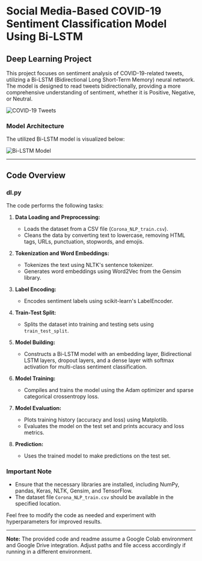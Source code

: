 # Social Media-Based COVID-19 Sentiment Classification Model Using Bi-LSTM

## Deep Learning Project

This project focuses on sentiment analysis of COVID-19-related tweets, utilizing a Bi-LSTM (Bidirectional Long Short-Term Memory) neural network. The model is designed to read tweets bidirectionally, providing a more comprehensive understanding of sentiment, whether it is Positive, Negative, or Neutral.

![COVID-19 Tweets](https://github.com/shivani1031/Social_media-based_COVID-19_sentiment_classification_model_using_Bi-LSTM/assets/69902161/cc0f087d-d933-4713-839e-575162479f59)

### Model Architecture

The utilized Bi-LSTM model is visualized below:

![Bi-LSTM Model](https://github.com/shivani1031/Social_media-based_COVID-19_sentiment_classification_model_using_Bi-LSTM/assets/69902161/605cddc0-f663-41ec-99c9-0f876d2ad392)

---

## Code Overview

### dl.py

The code performs the following tasks:

1. **Data Loading and Preprocessing:**
   - Loads the dataset from a CSV file (`Corona_NLP_train.csv`).
   - Cleans the data by converting text to lowercase, removing HTML tags, URLs, punctuation, stopwords, and emojis.

2. **Tokenization and Word Embeddings:**
   - Tokenizes the text using NLTK's sentence tokenizer.
   - Generates word embeddings using Word2Vec from the Gensim library.

3. **Label Encoding:**
   - Encodes sentiment labels using scikit-learn's LabelEncoder.

4. **Train-Test Split:**
   - Splits the dataset into training and testing sets using `train_test_split`.

5. **Model Building:**
   - Constructs a Bi-LSTM model with an embedding layer, Bidirectional LSTM layers, dropout layers, and a dense layer with softmax activation for multi-class sentiment classification.

6. **Model Training:**
   - Compiles and trains the model using the Adam optimizer and sparse categorical crossentropy loss.

7. **Model Evaluation:**
   - Plots training history (accuracy and loss) using Matplotlib.
   - Evaluates the model on the test set and prints accuracy and loss metrics.

8. **Prediction:**
   - Uses the trained model to make predictions on the test set.

### Important Note

- Ensure that the necessary libraries are installed, including NumPy, pandas, Keras, NLTK, Gensim, and TensorFlow.
- The dataset file `Corona_NLP_train.csv` should be available in the specified location.

Feel free to modify the code as needed and experiment with hyperparameters for improved results.

---

**Note:** The provided code and readme assume a Google Colab environment and Google Drive integration. Adjust paths and file access accordingly if running in a different environment.
